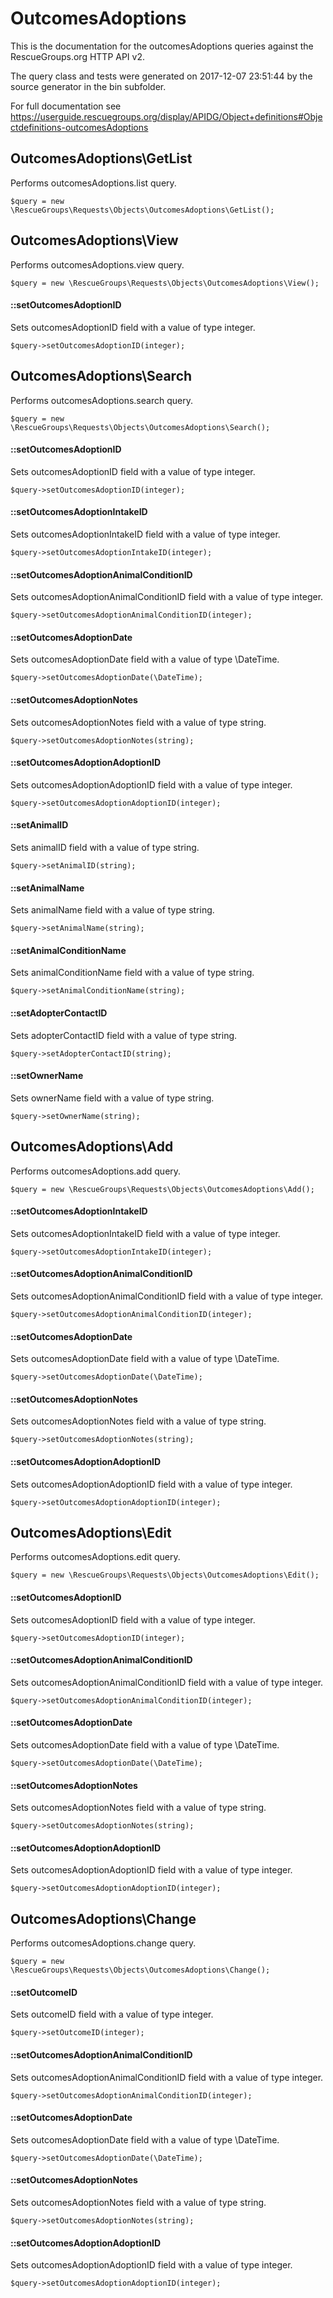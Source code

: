 # OutcomesAdoptions

This is the documentation for the outcomesAdoptions queries against the RescueGroups.org HTTP API v2.

The query class and tests were generated on 2017-12-07 23:51:44 by the source generator in the bin subfolder.

For full documentation see https://userguide.rescuegroups.org/display/APIDG/Object+definitions#Objectdefinitions-outcomesAdoptions

## OutcomesAdoptions\GetList

Performs outcomesAdoptions.list query.

    $query = new \RescueGroups\Requests\Objects\OutcomesAdoptions\GetList();



## OutcomesAdoptions\View

Performs outcomesAdoptions.view query.

    $query = new \RescueGroups\Requests\Objects\OutcomesAdoptions\View();

#### ::setOutcomesAdoptionID

Sets outcomesAdoptionID field with a value of type integer.

    $query->setOutcomesAdoptionID(integer);



## OutcomesAdoptions\Search

Performs outcomesAdoptions.search query.

    $query = new \RescueGroups\Requests\Objects\OutcomesAdoptions\Search();

#### ::setOutcomesAdoptionID

Sets outcomesAdoptionID field with a value of type integer.

    $query->setOutcomesAdoptionID(integer);

#### ::setOutcomesAdoptionIntakeID

Sets outcomesAdoptionIntakeID field with a value of type integer.

    $query->setOutcomesAdoptionIntakeID(integer);

#### ::setOutcomesAdoptionAnimalConditionID

Sets outcomesAdoptionAnimalConditionID field with a value of type integer.

    $query->setOutcomesAdoptionAnimalConditionID(integer);

#### ::setOutcomesAdoptionDate

Sets outcomesAdoptionDate field with a value of type \DateTime.

    $query->setOutcomesAdoptionDate(\DateTime);

#### ::setOutcomesAdoptionNotes

Sets outcomesAdoptionNotes field with a value of type string.

    $query->setOutcomesAdoptionNotes(string);

#### ::setOutcomesAdoptionAdoptionID

Sets outcomesAdoptionAdoptionID field with a value of type integer.

    $query->setOutcomesAdoptionAdoptionID(integer);

#### ::setAnimalID

Sets animalID field with a value of type string.

    $query->setAnimalID(string);

#### ::setAnimalName

Sets animalName field with a value of type string.

    $query->setAnimalName(string);

#### ::setAnimalConditionName

Sets animalConditionName field with a value of type string.

    $query->setAnimalConditionName(string);

#### ::setAdopterContactID

Sets adopterContactID field with a value of type string.

    $query->setAdopterContactID(string);

#### ::setOwnerName

Sets ownerName field with a value of type string.

    $query->setOwnerName(string);



## OutcomesAdoptions\Add

Performs outcomesAdoptions.add query.

    $query = new \RescueGroups\Requests\Objects\OutcomesAdoptions\Add();

#### ::setOutcomesAdoptionIntakeID

Sets outcomesAdoptionIntakeID field with a value of type integer.

    $query->setOutcomesAdoptionIntakeID(integer);

#### ::setOutcomesAdoptionAnimalConditionID

Sets outcomesAdoptionAnimalConditionID field with a value of type integer.

    $query->setOutcomesAdoptionAnimalConditionID(integer);

#### ::setOutcomesAdoptionDate

Sets outcomesAdoptionDate field with a value of type \DateTime.

    $query->setOutcomesAdoptionDate(\DateTime);

#### ::setOutcomesAdoptionNotes

Sets outcomesAdoptionNotes field with a value of type string.

    $query->setOutcomesAdoptionNotes(string);

#### ::setOutcomesAdoptionAdoptionID

Sets outcomesAdoptionAdoptionID field with a value of type integer.

    $query->setOutcomesAdoptionAdoptionID(integer);



## OutcomesAdoptions\Edit

Performs outcomesAdoptions.edit query.

    $query = new \RescueGroups\Requests\Objects\OutcomesAdoptions\Edit();

#### ::setOutcomesAdoptionID

Sets outcomesAdoptionID field with a value of type integer.

    $query->setOutcomesAdoptionID(integer);

#### ::setOutcomesAdoptionAnimalConditionID

Sets outcomesAdoptionAnimalConditionID field with a value of type integer.

    $query->setOutcomesAdoptionAnimalConditionID(integer);

#### ::setOutcomesAdoptionDate

Sets outcomesAdoptionDate field with a value of type \DateTime.

    $query->setOutcomesAdoptionDate(\DateTime);

#### ::setOutcomesAdoptionNotes

Sets outcomesAdoptionNotes field with a value of type string.

    $query->setOutcomesAdoptionNotes(string);

#### ::setOutcomesAdoptionAdoptionID

Sets outcomesAdoptionAdoptionID field with a value of type integer.

    $query->setOutcomesAdoptionAdoptionID(integer);



## OutcomesAdoptions\Change

Performs outcomesAdoptions.change query.

    $query = new \RescueGroups\Requests\Objects\OutcomesAdoptions\Change();

#### ::setOutcomeID

Sets outcomeID field with a value of type integer.

    $query->setOutcomeID(integer);

#### ::setOutcomesAdoptionAnimalConditionID

Sets outcomesAdoptionAnimalConditionID field with a value of type integer.

    $query->setOutcomesAdoptionAnimalConditionID(integer);

#### ::setOutcomesAdoptionDate

Sets outcomesAdoptionDate field with a value of type \DateTime.

    $query->setOutcomesAdoptionDate(\DateTime);

#### ::setOutcomesAdoptionNotes

Sets outcomesAdoptionNotes field with a value of type string.

    $query->setOutcomesAdoptionNotes(string);

#### ::setOutcomesAdoptionAdoptionID

Sets outcomesAdoptionAdoptionID field with a value of type integer.

    $query->setOutcomesAdoptionAdoptionID(integer);





